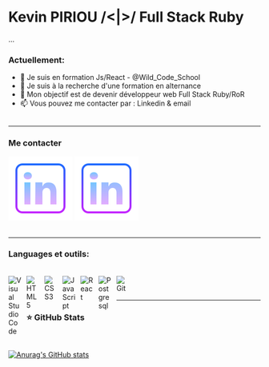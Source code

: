 # Kevin PIRIOU /<|>/ Full Stack Ruby
...

### Actuellement:

- 🔭 Je suis en formation Js/React - @Wild_Code_School
- 🌱 Je suis à la recherche d'une formation en alternance 
- 👯 Mon objectif est de devenir développeur web Full Stack Ruby/RoR 
- 📫 Vous pouvez me contacter par : Linkedin & email 
<br/><br/>
***
### Me contacter
[![img_contact](./img/linkedin.svg)](https://www.linkedin.com/in/kevin-piriou-247252203/#gh-light-mode-only)
[![img_contact](./img/linkedin.svg)](https://https://www.linkedin.com/in/kevin-piriou-247252203/#gh-dark-mode-only)
<br/><br/>
***
### Languages et outils:
<br/>

<img align="left" alt="Visual Studio Code" width="26px" src="https://cdn.jsdelivr.net/gh/devicons/devicon/icons/vscode/vscode-original.svg" style="padding-right:10px;" />
<img align="left" alt="HTML5" width="26px" src="https://cdn.jsdelivr.net/gh/devicons/devicon/icons/html5/html5-original.svg" style="padding-right:10px;" />
<img align="left" alt="CSS3" width="26px" src="https://cdn.jsdelivr.net/gh/devicons/devicon/icons/css3/css3-original.svg" style="padding-right:10px;" />
<img align="left" alt="JavaScript" width="26px" src="https://cdn.jsdelivr.net/gh/devicons/devicon/icons/javascript/javascript-original.svg" style="padding-right:10px;" />
<img align="left" alt="React" width="26px" src="https://cdn.jsdelivr.net/gh/devicons/devicon/icons/react/react-original.svg" style="padding-right:10px;"/>
<img align="left" alt="Postgresql" width="26px" src="https://www.vectorlogo.zone/logos/postgresql/postgresql-icon.svg" style="padding-right:10px;" />
<img align="left" alt="Git" width="26px" src="https://cdn.jsdelivr.net/gh/devicons/devicon/icons/git/git-original.svg" style="padding-right:10px;" />
<br/>
<br/>

***
### ⭐ GitHub Stats
<br/><br/>
[![Anurag's GitHub stats](https://github-readme-stats.vercel.app/api?username=KevinPiriou&show_icons=true&hide_border=false&title_color=3B1F94f&icon_color=FFE500&bg_color=09131B&text_color=ffffff&border_color=0c1a25)](https://github.com/anuraghazra/github-readme-stats)
